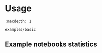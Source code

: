 # Usage

```{toctree}
:maxdepth: 1

examples/basic

```


## Example notebooks statistics

```{nb-exec-table}
```
